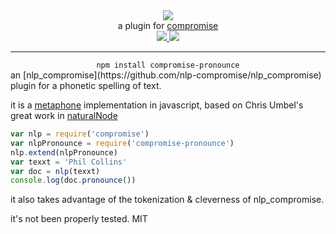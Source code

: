 <div align="center">
  <img src="https://cloud.githubusercontent.com/assets/399657/23590290/ede73772-01aa-11e7-8915-181ef21027bc.png" />

  <div>a plugin for <a href="https://github.com/spencermountain/compromise/">compromise</a></div>
  
  <!-- npm version -->
  <a href="https://npmjs.org/package/compromise-pronounce">
    <img src="https://img.shields.io/npm/v/compromise-pronounce.svg?style=flat-square" />
  </a>
  
  <!-- file size -->
  <a href="https://unpkg.com/compromise-pronounce/builds/compromise-pronounce.min.js">
    <img src="https://badge-size.herokuapp.com/spencermountain/compromise/master/plugins/pronounce/builds/compromise-pronounce.min.js" />
  </a>
   <hr/>
</div>

<div align="center">
  <code>npm install compromise-pronounce</code>
</div>
an [nlp_compromise](https://github.com/nlp-compromise/nlp_compromise) plugin for a phonetic spelling of text.

it is a [metaphone](https://en.wikipedia.org/wiki/Metaphone) implementation in javascript, based on Chris Umbel's great work in [naturalNode](https://github.com/NaturalNode/natural/blob/master/lib/natural/phonetics/metaphone.js)

```javascript
var nlp = require('compromise')
var nlpPronounce = require('compromise-pronounce')
nlp.extend(nlpPronounce)
var texxt = 'Phil Collins'
var doc = nlp(texxt)
console.log(doc.pronounce())
```

it also takes advantage of the tokenization & cleverness of nlp_compromise.

it's not been properly tested.
MIT
